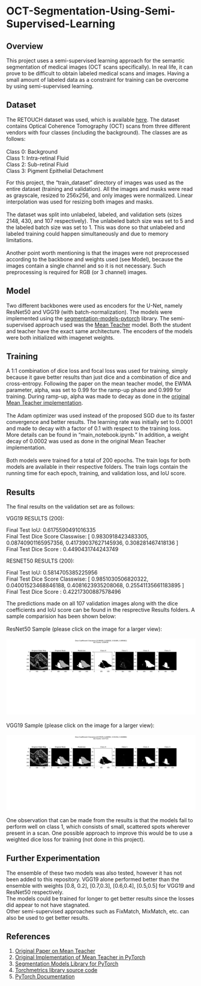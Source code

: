 # OCT-Segmentation-Using-Semi-Supervised-Learning

## Overview

This project uses a semi-supervised learning approach for the semantic segmentation of medical images (OCT scans specifically).  In real life, it can prove to be difficult to obtain labeled medical scans and images.  Having a small amount of labeled data as a constraint for training can be overcome by using semi-supervised learning.

## Dataset

The RETOUCH dataset was used, which is available <a href="https://www.kaggle.com/datasets/saivikassingamsetty/retouch">here</a>.  The dataset contains Optical Coherence Tomography (OCT) scans from three different vendors with four classes (including the background).  The classes are as follows:<br><br>
Class 0: Background <br>
Class 1: Intra-retinal Fluid<br>
Class 2: Sub-retinal Fluid<br>
Class 3: Pigment Epithelial Detachment<br>

For this project, the “train_dataset” directory of images was used as the entire dataset (training and validation).  All the images and masks were read as grayscale, resized to 256x256, and only images were normalized. Linear interpolation was used for resizing both images and masks.<br><br>
The dataset was split into unlabeled, labeled, and validation sets (sizes 2148, 430, and 107 respectively).  The unlabeled batch size was set to 5 and the labeled batch size was set to 1.  This was done so that unlabeled and labeled training could happen simultaneously and due to memory limitations.<br><br>
Another point worth mentioning is that the images were not preprocessed according to the backbone and weights used (see Model), because the images contain a single channel and so it is not necessary.  Such preprocessing is required for RGB (or 3 channel) images.

## Model

Two different backbones were used as encoders for the U-Net, namely ResNet50 and VGG19 (with batch-normalization).  The models were implemented using the <a href="https://github.com/qubvel/segmentation_models.pytorch">segmentation-models-pytorch</a> library.  The semi-supervised approach used was the <a href="https://arxiv.org/abs/1703.01780">Mean Teacher</a> model.  Both the student and teacher have the exact same architecture.  The encoders of the models were both initialized with imagenet weights.

## Training

A 1:1 combination of dice loss and focal loss was used for training, simply because it gave better results than just dice and a combination of dice and cross-entropy.  Following the paper on the mean teacher model, the EWMA parameter, alpha, was set to 0.99 for the ramp-up phase and 0.999 for training.  During ramp-up, alpha was made to decay as done in the <a href="https://github.com/CuriousAI/mean-teacher/tree/master/pytorch">original Mean Teacher implementation</a>. <br><br>
The Adam optimizer was used instead of the proposed SGD due to its faster convergence and better results.  The learning rate was initially set to 0.0001 and made to decay with a factor of 0.1 with respect to the training loss.  More details can be found in “main_notebook.ipynb.”  In addition, a weight decay of 0.0002 was used as done in the original Mean Teacher implementation.<br><br>
Both models were trained for a total of 200 epochs. The train logs for both models are available in their respective folders.  The train logs contain the running time for each epoch, training, and validation loss, and IoU score. 


## Results

The final results on the validation set are as follows:

VGG19 RESULTS (200):<br>

Final Test IoU: 0.6175590491016335<br>
Final Test Dice Score Classwise: [ 0.9830918423483305, 0.08740901165957356, 0.41739037627145936, 0.308281467418136 ]<br>
Final Test Dice Score : 0.4490431744243749<br>

RESNET50 RESULTS (200):<br>

Final Test IoU: 0.5814705385225956<br>
Final Test Dice Score Classwise: [ 0.9851030506820322, 0.04001523468846188, 0.4081623935208068, 0.25541135661183895 ]<br>
Final Test Dice Score : 0.42217300887578496<br>

The predictions made on all 107 validation images along with the dice coefficients and IoU score can be found in the resprective Results folders.  A sample comparision has been shown below:<br><br>
ResNet50 Sample (please click on the image for a larger view):<br><br>
<img src="Results_Resnet50/img08.png"><br><br>
VGG19 Sample (please click on the image for a larger view):<br><br>
<img src="Results_VGG19/img08.png"><br>

One observation that can be made from the results is that the models fail to perform well on class 1, which consists of small, scattered spots wherever present in a scan.  One possible approach to improve this would be to use a weighted dice loss for training (not done in this project).

## Further Experimentation

The ensemble of these two models was also tested, however it has not been added to this repository.  VGG19 alone performed better than the ensemble with weights [0.8, 0.2], [0.7,0.3], [0.6,0.4], [0.5,0.5] for VGG19 and ResNet50 respectively.<br>
The models could be trained for longer to get better results since the losses did appear to not have stagnated.<br>
Other semi-supervised approaches such as FixMatch, MixMatch, etc. can also be used to get better results.<br>


## References

1. <a href="https://arxiv.org/abs/1703.01780">Original Paper on Mean Teacher</a>
2. <a href="https://github.com/CuriousAI/mean-teacher/tree/master/pytorch">Original Implementation of Mean Teacher in PyTorch
3. <a href="https://github.com/qubvel/segmentation_models.pytorch">Segmentation Models Library for PyTorch</a>
4. <a href="https://github.com/Lightning-AI/torchmetrics">Torchmetrics library source code</a>
5. <a href="https://pytorch.org/docs/stable/index.html">PyTorch Documentation</a>
